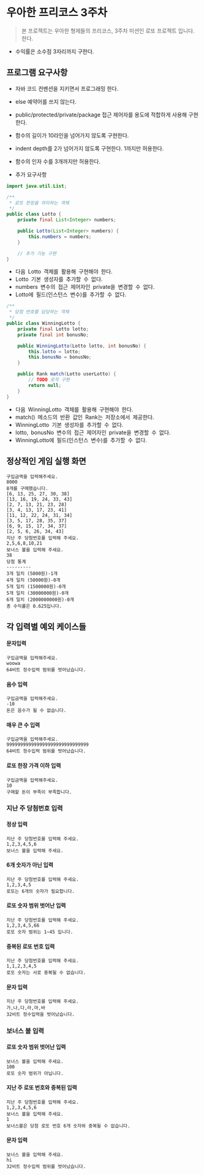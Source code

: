 # 우아한 프리코스 3주차
> 본 프로젝트는 우아한 형제들의 프리코스, 3주차 미션인 로또 프로젝트 입니다.	
한다. 
* 수익률은 소수점 3자리까지 구한다.

## 프로그램 요구사항

* 자바 코드 컨벤션을 지키면서 프로그래밍 한다.
* else 예약어를 쓰지 않는다.
* public/protected/private/package 접근 제어자를 용도에 적합하게 사용해 구현한다.
* 함수의 길이가 10라인을 넘어가지 않도록 구현한다.
* indent depth를 2가 넘어가지 않도록 구현한다. 1까지만 허용한다.
* 함수의 인자 수를 3개까지만 허용한다. 

* 추가 요구사항

```java
import java.util.List;

/**
 * 로또 한장을 의미하는 객체
 */
public class Lotto {
    private final List<Integer> numbers;

    public Lotto(List<Integer> numbers) {
        this.numbers = numbers;
    }

    // 추가 기능 구현
}
```
* 다음 Lotto 객체를 활용해 구현해야 한다. 
* Lotto 기본 생성자를 추가할 수 없다. 
* numbers 변수의 접근 제어자인 private을 변경할 수 없다. 
* Lotto에 필드(인스턴스 변수)를 추가할 수 없다.

```java
/**
 * 당첨 번호를 담당하는 객체
 */
public class WinningLotto {
    private final Lotto lotto;
    private final int bonusNo;

    public WinningLotto(Lotto lotto, int bonusNo) {
        this.lotto = lotto;
        this.bonusNo = bonusNo;
    }

    public Rank match(Lotto userLotto) {
        // TODO 로직 구현
        return null;
    }
}
```
* 다음 WinningLotto 객체를 활용해 구현해야 한다. 
* match() 메소드의 반환 값인 Rank는 저장소에서 제공한다. 
* WinningLotto 기본 생성자를 추가할 수 없다. 
* lotto, bonusNo 변수의 접근 제어자인 private을 변경할 수 없다. 
* WinningLotto에 필드(인스턴스 변수)를 추가할 수 없다.

## 정상적인 게임 실행 화면

```
구입금액을 입력해주세요.
8000
8개를 구매했습니다.
[6, 13, 25, 27, 30, 38]
[13, 16, 19, 24, 33, 43]
[2, 7, 13, 21, 23, 28]
[3, 4, 13, 17, 23, 41]
[11, 12, 22, 24, 31, 34]
[3, 5, 17, 28, 35, 37]
[6, 9, 15, 17, 34, 37]
[2, 5, 6, 26, 34, 43]
지난 주 당첨번호를 입력해 주세요.
2,5,6,8,10,21
보너스 볼을 입력해 주세요.
38
당첨 통계
---------
3개 일치 (5000원)-1개
4개 일치 (50000원)-0개
5개 일치 (1500000원)-0개
5개 일치 (30000000원)-0개
6개 일치 (2000000000원)-0개
총 수익률은 0.625입니다.
```

## 각 입력별 예외 케이스들

#### 문자입력
```
구입금액을 입력해주세요.
woowa
64비트 정수입력 범위를 벗어났습니다.
```

#### 음수 입력
```
구입금액을 입력해주세요.
-10
돈은 음수가 될 수 없습니다.
```

#### 매우 큰 수 입력
```
구입금액을 입력해주세요.
999999999999999999999999999999
64비트 정수입력 범위를 벗어났습니다.
```
#### 로또 한장 가격 이하 입력
```
구입금액을 입력해주세요.
10
구매할 돈이 부족이 부족합니다.
```

### 지난 주 당첨번호 입력

#### 정상 입력
```
지난 주 당첨번호를 입력해 주세요.
1,2,3,4,5,6
보너스 볼을 입력해 주세요.
```

#### 6개 숫자가 아닌 입력
```
지난 주 당첨번호를 입력해 주세요.
1,2,3,4,5
로또는 6개의 숫자가 필요합니다.
```

#### 로또 숫자 범위 벗어난 입력
```
지난 주 당첨번호를 입력해 주세요.
1,2,3,4,5,66
로또 숫자 범위는 1~45 입니다.
```

#### 중복된 로또 번호 입력
```
지난 주 당첨번호를 입력해 주세요.
1,1,2,3,4,5
로또 숫자는 서로 중복될 수 없습니다.
```

#### 문자 입력
```
지난 주 당첨번호를 입력해 주세요.
가,나,다,라,마,바
32비트 정수입력을 벗어났습니다.
```

### 보너스 볼 입력

#### 로또 숫자 범위 벗어난 입력
```
보너스 볼을 입력해 주세요.
100
로또 숫자 범위가 아닙니다.
```

#### 지난 주 로또 번호와 중복된 입력
```
지난 주 당첨번호를 입력해 주세요.
1,2,3,4,5,6
보너스 볼을 입력해 주세요.
1
보너스볼은 당첨 로또 번호 6개 숫자와 중복될 수 없습니다.
```

#### 문자 입력
```
보너스 볼을 입력해 주세요.
hi
32비트 정수입력 범위를 벗어났습니다.
```